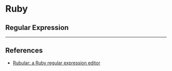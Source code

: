 # Ruby

## Regular Expression

---
## References

- [Rubular: a Ruby regular expression editor](https://rubular.com/)